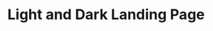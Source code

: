 ---
section: "works"
order: 6
title: "Light and Dark Landing Page"
imgName: "lightdarkmode"
links: { 
         github: "https://github.com/initialsky0/light-and-dark-example", 
         link: "https://initialsky0.github.io/light-and-dark-example/"
       }
---